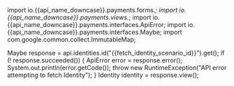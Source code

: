 import io.{{api_name_downcase}}.payments.forms.*;
import io.{{api_name_downcase}}.payments.views.*;
import io.{{api_name_downcase}}.payments.interfaces.ApiError;
import io.{{api_name_downcase}}.payments.interfaces.Maybe;
import com.google.common.collect.ImmutableMap;

Maybe<Identity> response = api.identities.id("{{fetch_identity_scenario_id}}").get();
if (! response.succeeded()) {
    ApiError error = response.error();
    System.out.println(error.getCode());
    throw new RuntimeException("API error attempting to fetch Identity");
}
Identity identity = response.view();
